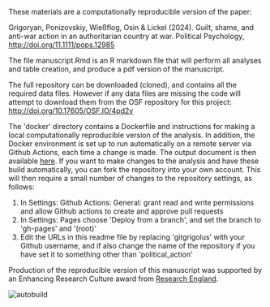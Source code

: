 These materials are a computationally reproducible version of the paper:

Grigoryan, Ponizovskiy, Wießflog, Osin & Lickel (2024). Guilt, shame, and anti-war action in an authoritarian country at war. Political Psychology, http://doi.org/11.1111/pops.12985

The file manuscript.Rmd is an R markdown file that will perform all analyses and table creation, and produce a pdf version of the manuscript.

The full repository can be downloaded (cloned), and contains all the required data files. 
However if any data files are missing the code will attempt to download them from the OSF repository for this project:
http://doi.org/10.17605/OSF.IO/4pd2v

The 'docker' directory contains a Dockerfile and instructions for making a local computationally reproducible version of the analysis. In addition, the Docker environment is set up to run automatically on a remote server via Github Actions, each time a change is made. The output document is then available [here](https://gitgrigolus.github.io/political_action/manuscript.pdf). If you want to make changes to the analysis and have these build automatically, you can fork the repository into your own account. This will then require a small number of changes to the repository settings, as follows:
1. In Settings: Github Actions: General: grant read and write permissions and allow Github actions to create and approve pull requests
2. In Settings: Pages choose 'Deploy from a branch', and set the branch to 'gh-pages' and '(root)'
3. Edit the URLs in this readme file by replacing 'gitgrigolus' with your Github username, and if also change the name of the repository if you have set it to something other than 'political_action'

Production of the reproducible version of this manuscript was supported by an Enhancing Research Culture award from [Research England](https://www.ukri.org/councils/research-england/).

![autobuild](https://github.com/gitgrigolus/political_action/workflows/autobuild/badge.svg)
